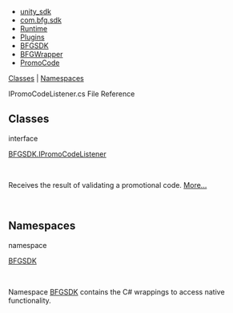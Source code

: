   - [unity\_sdk](dir_169524a6f31e9db4532a84dd08d2dc74.html)
  - [com.bfg.sdk](dir_49a21daf45482078fd78618e852e175e.html)
  - [Runtime](dir_e9197c9bf01613ee4803beab9a6d5be1.html)
  - [Plugins](dir_36160a230b41150251a86d3f9b9f8d3f.html)
  - [BFGSDK](dir_132432e59dec75238d90e62dd14a31de.html)
  - [BFGWrapper](dir_9427daba80608a7518cb19999914a2c1.html)
  - [PromoCode](dir_77a024e6affc79ee4f3c88ff9d8d7593.html)

[Classes](#nested-classes) | [Namespaces](#namespaces)

IPromoCodeListener.cs File Reference

##  Classes

interface  

[BFGSDK.IPromoCodeListener](interface_b_f_g_s_d_k_1_1_i_promo_code_listener.html)

 

Receives the result of validating a promotional code.
[More...](interface_b_f_g_s_d_k_1_1_i_promo_code_listener.html#details)  

 

##  Namespaces

namespace  

[BFGSDK](namespace_b_f_g_s_d_k.html)

 

Namespace
[BFGSDK](namespace_b_f_g_s_d_k.html "Namespace BFGSDK contains the C# wrappings to access native functionality.")
contains the C\# wrappings to access native functionality.
